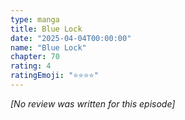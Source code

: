 ```yaml
---
type: manga
title: Blue Lock
date: "2025-04-04T00:00:00"
name: "Blue Lock"
chapter: 70
rating: 4
ratingEmoji: "⭐️⭐️⭐️⭐️"
---
```


_[No review was written for this episode]_